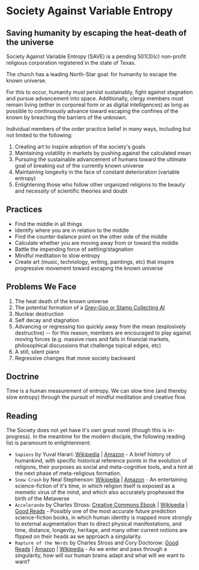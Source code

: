# Society Against Variable Entropy

## Saving humanity by escaping the heat-death of the universe

Society Against Variable Entropy (SAVE) is a pending 501(3)(c) non-profit religious corporation registered in the state of Texas.

The church has a leading North-Star goal: for humanity to escape the known universe.

For this to occur, humanity must persist sustainably, fight against stagnation and pursue advancement into space. Additionally, clergy members must remain living (either in corporeal form or as digital intelligences) as long as possible to continuously advance toward escaping the confines of the known by breaching the barriers of the unknown.

Individual members of the order practice belief in many ways, including but not limited to the following:

1. Creating art to inspire adoption of the society's goals
2. Maintaining volatility in markets by pushing against the calculated mean
3. Pursuing the sustainable advancement of humans toward the ultimate goal of breaking out of the currently known universe
4. Maintaining longevity in the face of constant deterioration (variable entropy)
5. Enlightening those who follow other organized religions to the beauty and necessity of scientific theories and doubt

## Practices

- Find the middle in all things
- Identify where you are in relation to the middle
- Find the counter-balance point on the other side of the middle
- Calculate whether you are moving away from or toward the middle
- Battle the impending force of settling/stagnation
- Mindful meditation to slow entropy
- Create art (music, technology, writing, paintings, etc) that inspire progressive movement toward escaping the known universe

## Problems We Face

1. The heat death of the known universe
2. The potential formation of a [Grey-Goo or Stamp Collecting AI](https://www.youtube.com/watch?v=tcdVC4e6EV4)
3. Nuclear destruction
4. Self decay and stagnation
5. Advancing or regressing too quickly away from the mean (explosively destructive) -- for this reason, members are encouraged to play against moving forces (e.g. massive rises and falls in financial markets, philosophical discussions that challenge topical edges, etc)
6. A still, silent piano
7. Regressive changes that move society backward

## Doctrine

Time is a human measurement of entropy. We can slow time (and thereby slow entropy) through the pursuit of mindful meditation and creative flow.

## Reading

The Society does not yet have it's own great novel (though this is in-progress). In the meantime for the modern disciple, the following reading list is paramount to enlightenment:

- `Sapiens` by Yuval Harari: [Wikipedia](https://en.wikipedia.org/wiki/Sapiens:_A_Brief_History_of_Humankind) | [Amazon](https://www.amazon.com/Sapiens-Yuval-Noah-Harari-audiobook/dp/B0741F3M7C) - A brief history of humankind, with specific historical reference points in the evolution of religions, their purposes as social and meta-cognitive tools, and a hint at the next phase of meta-religious formation.
- `Snow Crash` by Neal Stephenson: [Wikipedia](https://en.wikipedia.org/wiki/Snow_Crash) | [Amazon](https://www.amazon.com/Snow-Crash-Neal-Stephenson-audiobook/dp/B00005NZJA/ref=sr_1_1) - An entertaining science-fiction of it's time, in which religion itself is exposed as a memetic virus of the mind, and which also accurately prophesied the birth of the Metaverse
- `Accelerando` by Charles Stross: [Creative Commons Ebook](https://www.antipope.org/charlie/blog-static/fiction/accelerando/accelerando.html) | [Wikipedia](https://en.wikipedia.org/wiki/Accelerando) | [Good Reads](https://www.goodreads.com/book/show/17863.Accelerando) - Possibly one of the most accurate future prediction science-fiction books, in which human identity is mapped more strongly to external augmentation than to direct physical manifestations, and time, distance, longevity, heritage, and many other current notions are flipped on their heads as we approach a singularity.
- `Rapture of the Nerds` by Charles Stross and Cory Doctorow: [Good Reads](https://www.goodreads.com/book/show/13538762-the-rapture-of-the-nerds) | [Amazon](https://www.amazon.com/Rapture-Nerds-singularity-posthumanity-situations/dp/0765329107) | [Wikipedia](https://en.wikipedia.org/wiki/The_Rapture_of_the_Nerds) - As we enter and pass through a singularity, how will our human brains adapt and what will we want to want?
